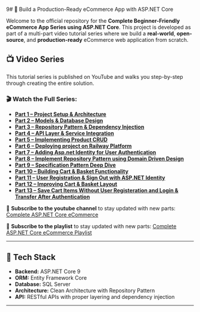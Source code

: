 9# 🛒 Build a Production-Ready eCommerce App with ASP.NET Core

Welcome to the official repository for the **Complete Beginner-Friendly eCommerce App Series using ASP.NET Core**. This project is developed as part of a multi-part video tutorial series where we build a **real-world**, **open-source**, and **production-ready** eCommerce web application from scratch.

## 📺 Video Series

This tutorial series is published on YouTube and walks you step-by-step through creating the entire solution.

### 🎬 Watch the Full Series:

- **[Part 1 – Project Setup & Architecture](https://youtu.be/vnlVZmA2QJA)**
- **[Part 2 – Models & Database Design](https://youtu.be/-HOMm1LrY8A)**
- **[Part 3 – Repository Pattern & Dependency Injection](https://youtu.be/P6frq4nxmrw)**
- **[Part 4 – API Layer & Service Integration](https://youtu.be/9G25dpadnnE)**
- **[Part 5 – Implementing Product CRUD](https://youtu.be/DxH_j2_g8KA)**
- **[Part 6 – Deploying project on Railway Platform](https://youtu.be/giibN3X5i9U)**
- **[Part 7 – Adding Asp.net Identity for User Authentication](https://youtu.be/4eRyKWivr_U)**
- **[Part 8 – Implement Repository Pattern using Domain Driven Design](https://youtu.be/DwLeIj3da2U)**
- **[Part 9 – Specification Pattern Deep Dive](https://youtu.be/lJl74nL7aGE)**
- **[Part 10 – Building Cart & Basket Functionality](https://youtu.be/gV58AAjx6rM)**
- **[Part 11 – User Registration & Sign Out with ASP.NET Identity](https://youtu.be/1j_3NAlITYg)**
- **[Part 12 – Improving Cart & Basket Layout](https://youtu.be/mUd1-Y-aM0Q)**
- **[Part 13 – Save Cart Items Without User Registeration and Login & Transfer After Authentication](https://youtu.be/X3xWW-0KBNA)**


🔔 **Subscribe to the youtube channel** to stay updated with new parts: [Complete ASP.NET Core eCommerce](https://www.youtube.com/@codewithwahabhussain?sub_confirmation=1)

🔔 **Subscribe to the playlist** to stay updated with new parts: [Complete ASP.NET Core eCommerce Playlist](https://lnkd.in/dnBgZeQB)

---

## 🚀 Tech Stack

- **Backend:** ASP.NET Core 9
- **ORM:** Entity Framework Core
- **Database:** SQL Server
- **Architecture:** Clean Architecture with Repository Pattern
- **API:** RESTful APIs with proper layering and dependency injection

---
